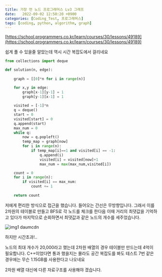 ```yaml
---
title: 가장 먼 노드 프로그래머스 Lv3 그래프
date:   2022-09-02 12:50:20 +0900
categories: [Coding_Test, 프로그래머스]
tags: [coding, python, algorithm, graph]
---
```


[https://school.programmers.co.kr/learn/courses/30/lessons/49189](https://school.programmers.co.kr/learn/courses/30/lessons/49189)

쉽게 풀 수 있을줄 알았는데 역시 시간 복잡도에서 걸리네요

```py
from collections import deque

def solution(n, edge):
    
    graph = [[0]*n for i in range(n)]

    for x,y in edge:
        graph[x-1][y-1] = 1
        graph[y-1][x-1] = 1
    
    visited = [-1]*n
    q = deque()
    start = 0
    visited[start] = 0
    q.append(start)
    max_num = 0
    while q:
        now = q.popleft()
        temp_map = graph[now]
        for i in range(n):
            if temp_map[i]==1 and visited[i] == -1:
                q.append(i)
                visited[i] = visited[now]+1
                max_num = max(max_num,visited[i])

    count = 0
    for i in range(n):
        if visited[i] == max_num:
            count += 1
            
    return count
 ```

저에게 편리한 방식으로 접근을 했습니다. 들어오는 간선은 무방향입니다. 그래서 이를 2차원의 테이블로 만들고 BFS로 각 노드를 체크를 한다음 이때 거리의 최댓값을 기억하고 있다가 마지막으로 순회하면서 최댓값과 같은 노드의 개수를 세주었습니다.

![img1 daumcdn](https://user-images.githubusercontent.com/85277660/211157297-fa20069b-6b2e-4c60-bdce-9b001d9599d5.png)

하지만 시간초과!..

노드의 최대 개수가 20,000라고 했는데 2차원 배열의 경우 테이블만 만드는데 4억이 필요합니다. C++이었다면 통과 했을지는 몰라도 공간 복잡도를 봐도 테스트 7번 같은 경우에는 무슨 1.15GB를 사용한다고 나오네요

2차원 배열 대신에 다른 자료구조를 사용해야 겠습니다.